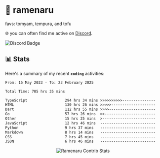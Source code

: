 # 🍜 ramenaru
favs: tomyam, tempura, and tofu

🌐 you can often find me active on [Discord](https://discordapp.com/users/503291004200157185).

![Discord Badge](https://dcbadge.vercel.app/api/shield/503291004200157185)

## 📊 Stats

Here's a summary of my recent **`coding`** activities:

<!--START_SECTION:waka-->

```txt
From: 15 May 2023 - To: 23 February 2025

Total Time: 705 hrs 35 mins

TypeScript                 294 hrs 34 mins >>>>>>>>>>---------------   41.75 %
HTML                       130 hrs 26 mins >>>>>--------------------   18.49 %
Dart                       112 hrs 55 mins >>>>---------------------   16.00 %
Go                         57 hrs 26 mins  >>-----------------------   08.14 %
Other                      15 hrs 25 mins  >------------------------   02.19 %
JavaScript                 12 hrs 46 mins  -------------------------   01.81 %
Python                     9 hrs 37 mins   -------------------------   01.36 %
Markdown                   8 hrs 14 mins   -------------------------   01.17 %
CSS                        7 hrs 45 mins   -------------------------   01.10 %
JSON                       6 hrs 46 mins   -------------------------   00.96 %
```

<!--END_SECTION:waka-->

<div style="text-align: center;">
   <img align="center" src="https://github-readme-streak-stats.herokuapp.com/?user=Ramenaru&theme=dark&card_width=520" alt="Ramenaru Contrib Stats" />
</div>

